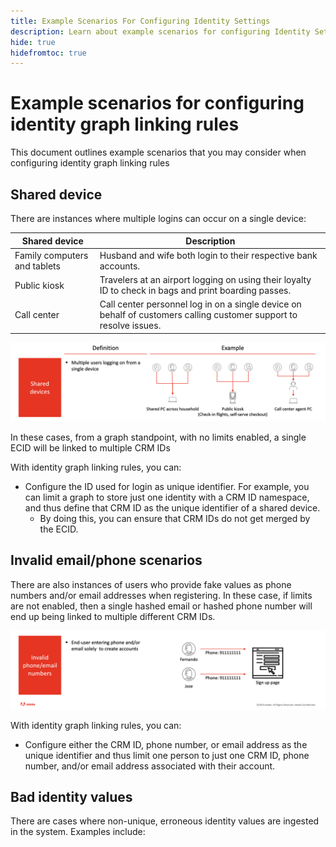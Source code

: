 ```yaml
---
title: Example Scenarios For Configuring Identity Settings
description: Learn about example scenarios for configuring Identity Settings.
hide: true
hidefromtoc: true
---
```

# Example scenarios for configuring identity graph linking rules

This document outlines example scenarios that you may consider when configuring identity graph linking rules

## Shared device

There are instances where multiple logins can occur on a single device:

| Shared device | Description |
| --- | --- |
| Family computers and tablets | Husband and wife both login to their respective bank accounts. |
| Public kiosk | Travelers at an airport logging on using their loyalty ID to check in bags and print boarding passes. |
| Call center | Call center personnel log in on a single device on behalf of customers calling customer support to resolve issues. |

![shared-devices](../images/identity-settings/shared-devices.png)

In these cases, from a graph standpoint, with no limits enabled, a single ECID will be linked to multiple CRM IDs 

With identity graph linking rules, you can:

* Configure the ID used for login as unique identifier. For example, you can limit a graph to store just one identity with a CRM ID namespace, and thus define that CRM ID as the unique identifier of a shared device.
  * By doing this, you can ensure that CRM IDs do not get merged by the ECID.

## Invalid email/phone scenarios

There are also instances of users who provide fake values as phone numbers and/or email addresses when registering. In these case, if limits are not enabled, then a single hashed email or hashed phone number will end up being linked to multiple different CRM IDs.

![invalid-email-phone](../images/identity-settings/invalid-email-phone.png)

With identity graph linking rules, you can:

* Configure either the CRM ID, phone number, or email address as the unique identifier and thus limit one person to just one CRM ID, phone number, and/or email address associated with their account.

## Bad identity values

There are cases where non-unique, erroneous identity values are ingested in the system. Examples include:

